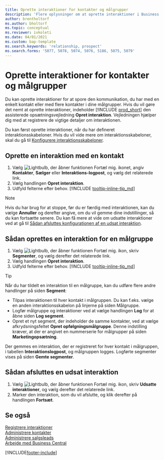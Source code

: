 ```yaml
---
title: Oprette interaktioner for kontakter og målgrupper
description: 'Flere oplysninger om at oprette interaktioner i Business Central for kommunikation, som du har med kontakter og segmenter.'
author: brentholtorf
ms.author: bholtorf
ms.topic: conceptual
ms.reviewer: ivkoleti
ms.date: 04/01/2021
ms.custom: bap-template
ms.search.keywords: 'relationship, prospect'
ms.search.forms: '5077, 5078, 5074, 5076, 5186, 5075, 5079'
---
```

# Oprette interaktioner for kontakter og målgrupper

Du kan oprette interaktioner for at spore den kommunikation, du har med en enkelt kontakt eller med flere kontakter i dine målgrupper. Hvis du vil gøre det nemt at oprette interaktioner, indeholder [!INCLUDE [prod_short](includes/prod_short.md)] den assisterede opsætningsvejledning **Opret interaktion**. Vejledningen hjælper dig med at registrere de vigtige detaljer om interaktionen.

Du kan først oprette interaktioner, når du har defineret interaktionsskabeloner. Hvis du vil vide mere om interaktionsskabeloner, skal du gå til [Konfigurere interaktionsskabeloner](marketing-interactions.md).

## Oprette en interaktion med en kontakt

1. Vælg ![Lightbulb, der åbner funktionen Fortæl mig.](media/ui-search/search_small.png "Fortæl mig, hvad du vil foretage dig") ikonet, angiv **Kontakter**, **Sælger** eller **Interaktions-logpost**, og vælg det relaterede link.
2. Vælg handlingen **Opret interaktion**.
3. Udfyld felterne efter behov. [!INCLUDE [tooltip-inline-tip_md](includes/tooltip-inline-tip_md.md)]

> [!NOTE]  
> Hvis du har brug for at stoppe, før du er færdig med interaktionen, kan du vælge **Annuller** og derefter angive, om du vil gemme dine indstillinger, så du kan fortsætte senere. Du kan få mere at vide om udsatte interaktioner ved at gå til [Sådan afsluttes konfigurationen af en udsat interaktion](#to-finish-setting-up-a-postponed-interaction).

## Sådan oprettes en interaktion for en målgruppe

1. Vælg ![Lightbulb, der åbner funktionen Fortæl mig.](media/ui-search/search_small.png "Fortæl mig, hvad du vil foretage dig") ikon, skriv **Segmenter**, og vælg derefter det relaterede link.
2. Vælg handlingen **Opret interaktion**.
3. Udfyld felterne efter behov. [!INCLUDE [tooltip-inline-tip_md](includes/tooltip-inline-tip_md.md)]

> [!TIP]
> Når du har tildelt en interaktion til en målgruppe, kan du udføre flere andre handlinger på siden **Segment**:
>
> * Tilpas interaktionen til hver kontakt i målgruppen. Du kan f.eks. vælge en anden interaktionsskabelon på linjerne på siden Målgruppe.  
>* Logfør målgruppe og interaktioner ved at vælge handlingen **Log** for at åbne siden **Log segment**.
> * Opret et nyt segment, der indeholder de samme kontakter, ved at vælge afkrydsningsfeltet **Opret opfølgningsmålgruppe**. Denne indstilling kræver, at der er angivet en nummerserie for målgrupper på siden **Marketingopsætning**.

Der gemmes en interaktion, der er registreret for hver kontakt i målgruppen, i tabellen **Interaktionslogpost**, og målgruppen logges. Logførte segmenter vises på siden **Gemte segmenter**.

## Sådan afsluttes en udsat interaktion

1. Vælg ![Lightbulb, der åbner funktionen Fortæl mig.](media/ui-search/search_small.png "Fortæl mig, hvad du vil foretage dig") ikon, skriv **Udsatte interaktioner**, og vælg derefter det relaterede link.
2. Marker den interaktion, som du vil afslutte, og klik derefter på handlingen **Fortsæt**.

## Se også

[Registrere interaktioner](marketing-interactions.md)  
[Administrere kontakter](marketing-contacts.md)  
[Administrere salgsleads](marketing-manage-sales-opportunities.md)  
[Arbejde med Business Central](ui-work-product.md)

[!INCLUDE[footer-include](includes/footer-banner.md)]